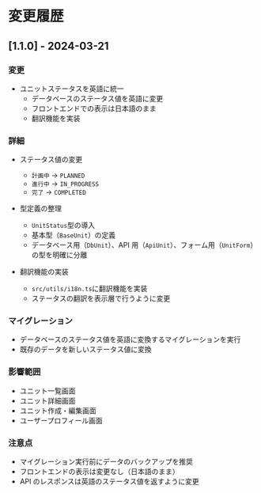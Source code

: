 # 変更履歴

## [1.1.0] - 2024-03-21

### 変更

- ユニットステータスを英語に統一
  - データベースのステータス値を英語に変更
  - フロントエンドでの表示は日本語のまま
  - 翻訳機能を実装

### 詳細

- ステータス値の変更

  - `計画中` → `PLANNED`
  - `進行中` → `IN_PROGRESS`
  - `完了` → `COMPLETED`

- 型定義の整理

  - `UnitStatus`型の導入
  - 基本型（`BaseUnit`）の定義
  - データベース用（`DbUnit`）、API 用（`ApiUnit`）、フォーム用（`UnitForm`）の型を明確に分離

- 翻訳機能の実装
  - `src/utils/i18n.ts`に翻訳機能を実装
  - ステータスの翻訳を表示層で行うように変更

### マイグレーション

- データベースのステータス値を英語に変換するマイグレーションを実行
- 既存のデータを新しいステータス値に変換

### 影響範囲

- ユニット一覧画面
- ユニット詳細画面
- ユニット作成・編集画面
- ユーザープロフィール画面

### 注意点

- マイグレーション実行前にデータのバックアップを推奨
- フロントエンドの表示は変更なし（日本語のまま）
- API のレスポンスは英語のステータス値を返すように変更
